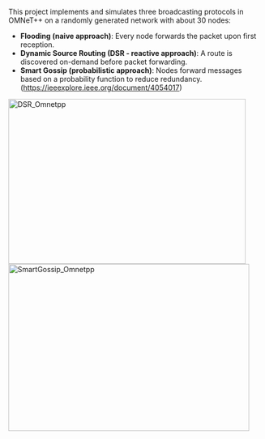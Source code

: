 This project implements and simulates three broadcasting protocols in OMNeT++ on a randomly generated network with about 30 nodes:

- **Flooding (naive approach)**: Every node forwards the packet upon first reception.
- **Dynamic Source Routing (DSR - reactive approach)**: A route is discovered on-demand before packet forwarding.
- **Smart Gossip (probabilistic approach)**: Nodes forward messages based on a probability function to reduce redundancy. (https://ieeexplore.ieee.org/document/4054017)

<img width="468" height="326" alt="DSR_Omnetpp" src="https://github.com/user-attachments/assets/8902209c-f77b-4718-9b1a-91c6192ffe56" />
<img width="475" height="330" alt="SmartGossip_Omnetpp" src="https://github.com/user-attachments/assets/90905522-0a34-4426-b8ef-f4e0ad2bf3cc" />
